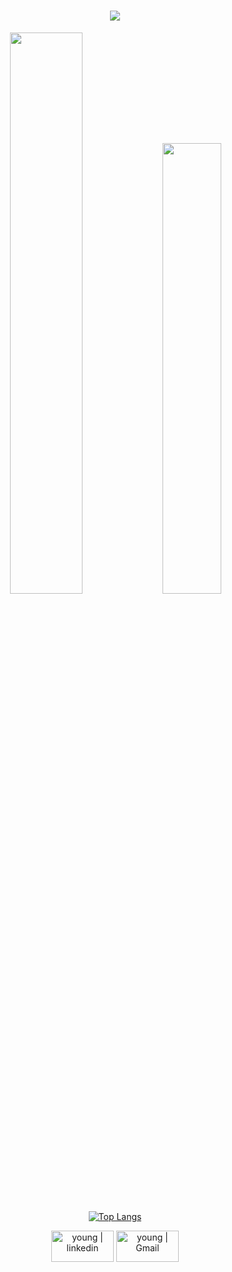 <h1 align="center"><img src="https://readme-typing-svg.herokuapp.com?font=smooch&color=689fd2&size=30&center=true&vCenter=true&width=900&height=50&lines=Hi+there+%F0%9F%91%8B;Welcome+To+Ali's+Github;+I+Am+a+Software+Engineering+Student"></h1>

<p align="center">
  <img width="48%" src="https://github-readme-streak-stats.herokuapp.com/?user=oustani-anas&theme=algolia" />
  <img width="43%" src="https://awesome-github-stats.azurewebsites.net/user-stats/oustani-anas?cardType=github&theme=algolia" /></p>

<div align="center">

[![Top Langs](https://github-readme-stats.vercel.app/api/top-langs/?username=oustani-anas&langs_count=8&theme=algolia)](https://github.com/oustani-anas/github-readme-stats)</div>
	
<div align="center">

[<img align="center" alt="young | linkedin" width="100px" height="50" src="https://img.shields.io/badge/LinkedIn-0077B5?style=for-the-badge&logo=linkedin&logoColor=white" />][linkedin]
[<img align="center" alt="young | Gmail" width="100px" height="50" src="https://img.shields.io/badge/Gmail-D14836?style=for-the-badge&logo=gmail&logoColor=white" />][gmail]


[linkedin]: https://www.linkedin.com/in/anas-oustani-3b0b00245/?originalSubdomain=ma
[gmail]: anas.migos20@gmail.com


